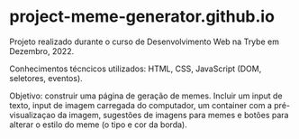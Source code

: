 # project-meme-generator.github.io

Projeto realizado durante o curso de Desenvolvimento Web na Trybe em Dezembro, 2022.

Conhecimentos técncicos utilizados: HTML, CSS, JavaScript (DOM, seletores, eventos).

Objetivo: construir uma página de geração de memes. Incluir um input de texto, input de imagem carregada do computador, um container com a pré-visualizaçao da imagem, sugestões de imagens para memes e botões para alterar o estilo do meme (o tipo e cor da borda). 
